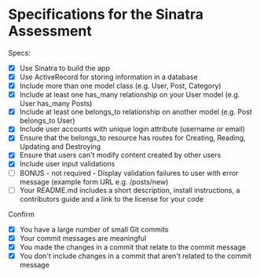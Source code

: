 # Specifications for the Sinatra Assessment

Specs:
- [x] Use Sinatra to build the app
    <!-- Uses Sinatra to built http requests -->
- [x] Use ActiveRecord for storing information in a database
    <!-- Uses ActiveRecord to create tables -->
- [x] Include more than one model class (e.g. User, Post, Category)
    <!-- 1)User and 2)Task model -->
- [x] Include at least one has_many relationship on your User model (e.g. User has_many Posts)
    <!-- User has many tasks -->
- [x] Include at least one belongs_to relationship on another model (e.g. Post belongs_to User)
    <!-- Task belongs to user -->
- [x] Include user accounts with unique login attribute (username or email)
    <!-- Uses activerecord to validate login info and bcrypt to encrypt password -->
- [x] Ensure that the belongs_to resource has routes for Creating, Reading, Updating and Destroying
    <!-- Options to POST, GET, PATCH, and DELETE tasks -->
- [x] Ensure that users can't modify content created by other users
    <!-- Uses conditions in forms to prevent editing others' task forms -->
- [x] Include user input validations
    <!-- Uses validate_presence_of and  validate_uniqueness_of methods -->
- [ ] BONUS - not required - Display validation failures to user with error message (example form URL e.g. /posts/new)
- [ ] Your README.md includes a short description, install instructions, a contributors guide and a link to the license for your code

Confirm
- [x] You have a large number of small Git commits
    <!-- At least 50 commits under 15 lines -->
- [x] Your commit messages are meaningful
    <!-- Descriptive commit messages -->
- [x] You made the changes in a commit that relate to the commit message
    <!-- Each commit describes actions taken -->
- [x] You don't include changes in a commit that aren't related to the commit message
    <!-- Each commit describes actions taken -->
